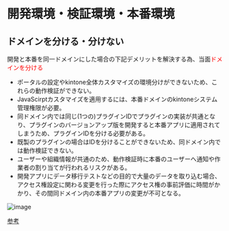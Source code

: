 # 開発環境・検証環境・本番環境

## ドメインを分ける・分けない

開発と本番を同一ドメインにした場合の下記デメリットを解決する為、当面<font color="Red">ドメインを分ける</font>

* ポータルの設定やkintone全体カスタマイズの環境分けができないため、これらの動作検証ができない。
* JavaScirptカスタマイズを適用するには、本番ドメインのkintoneシステム管理権限が必要。
* 同ドメイン内では同じ(1つの)プラグインIDでプラグインの実装が共通となり、プラグインのバージョンアップ版を開発すると本番アプリに適用されてしまうため、プラグインIDを分ける必要がある。
* 既製のプラグインの場合はIDを分けることができないため、同ドメイン内では動作検証できない。
* ユーザーや組織情報が共通のため、動作検証時に本番のユーザーへ通知や作業者の割り当てが行われるリスクがある。
* 開発アプリにデータ移行テストなどの目的で大量のデータを取り込む場合、アクセス権設定に関わる変更を行った際にアクセス権の事前評価に時間がかかり、その間同ドメイン内の本番アプリの変更が不可となる。

![image](https://github.com/ShopChannelIT/Vendor-Potal-Systme/assets/88366591/403a7429-a7b3-48d9-907c-802af8e9703d)

[参考](https://kintone.cybozu.co.jp/kintone-signpost/guide/development_environment.html)

